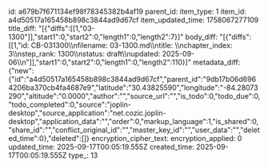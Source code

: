 id: a679b7f671134ef98f78345382b4af19
parent_id: 
item_type: 1
item_id: a4d50517a165458b898c3844ad9d67cf
item_updated_time: 1758067277109
title_diff: "[{\"diffs\":[[1,\"03-1300\"]],\"start1\":0,\"start2\":0,\"length1\":0,\"length2\":7}]"
body_diff: "[{\"diffs\":[[1,\"id: CB-031300\\\nfilename: 03-1300.md\\\ntitle: \\\nchapter_index: 3\\\nstep_rank: 1300\\\nstatus: draft\\\nupdated: 2025-09-06\\\n\"]],\"start1\":0,\"start2\":0,\"length1\":0,\"length2\":110}]"
metadata_diff: {"new":{"id":"a4d50517a165458b898c3844ad9d67cf","parent_id":"9db17b06d6964206ba370cb4fa4687e9","latitude":"30.43825590","longitude":"-84.28073290","altitude":"0.0000","author":"","source_url":"","is_todo":0,"todo_due":0,"todo_completed":0,"source":"joplin-desktop","source_application":"net.cozic.joplin-desktop","application_data":"","order":0,"markup_language":1,"is_shared":0,"share_id":"","conflict_original_id":"","master_key_id":"","user_data":"","deleted_time":0},"deleted":[]}
encryption_cipher_text: 
encryption_applied: 0
updated_time: 2025-09-17T00:05:19.555Z
created_time: 2025-09-17T00:05:19.555Z
type_: 13